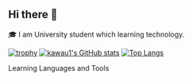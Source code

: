## Hi there 👋

<!--
**kawau1/kawau1** is a ✨ _special_ ✨ repository because its `README.md` (this file) appears on your GitHub profile.

Here are some ideas to get you started:

- 🔭 I’m currently working on ...
- 🌱 I’m currently learning ...
- 👯 I’m looking to collaborate on ...
- 🤔 I’m looking for help with ...
- 💬 Ask me about ...
- 📫 How to reach me: ...
- 😄 Pronouns: ...
- ⚡ Fun fact: ...
-->
🎓 I am University student which learning technology.

[![trophy](https://github-profile-trophy.vercel.app/?username=kawau1)](https://github.com/ryo-ma/github-profile-trophy)
[![kawau1's GitHub stats](https://github-readme-stats.vercel.app/api?username=kawau1&count_private=true&show_icons=true)](https://github.com/anuraghazra/github-readme-stats)
[![Top Langs](https://github-readme-stats.vercel.app/api/top-langs/?username=kawau1&layout=compact)](https://github.com/anuraghazra/github-readme-stats)

Learning Languages and Tools
